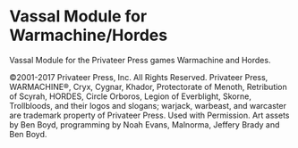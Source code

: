 # Vassal Module for Warmachine/Hordes

Vassal Module for the Privateer Press games Warmachine and Hordes.

©2001-2017 Privateer Press, Inc. All Rights Reserved. Privateer Press, WARMACHINE®, Cryx, Cygnar, Khador, Protectorate of Menoth, Retribution of Scyrah, HORDES, Circle Orboros, Legion of Everblight, Skorne, Trollbloods, and their logos and slogans; warjack, warbeast, and warcaster are trademark property of Privateer Press. Used with Permission. Art assets by Ben Boyd, programming by Noah Evans, Malnorma, Jeffery Brady and Ben Boyd.
